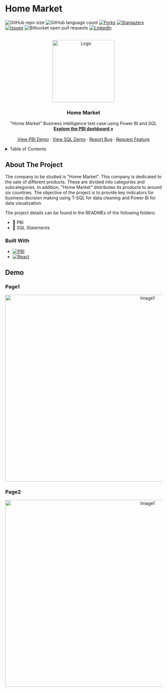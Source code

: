 # Home Market
![GitHub repo size](https://img.shields.io/github/repo-size/DiFigue10/HomeMarket?style=for-the-badge)
![GitHub language count](https://img.shields.io/github/languages/count/DiFigue10/HomeMarket?style=for-the-badge)
[![Forks][forks-shield]][forks-url]
[![Stargazers][stars-shield]][stars-url]
[![Issues][issues-shield]][issues-url]
![Bitbucket open pull requests](https://img.shields.io/bitbucket/pr-raw/DiFigue10/HomeMarket?style=for-the-badge)
[![LinkedIn][linkedin-shield]][linkedin-url]

<!-- PROJECT LOGO -->
<br />
<div align="center">
  <a href="https://github.com/DiFigue10/HomeMarket">
    <img src="https://i.imgur.com/9tR2ddc.jpeg" alt="Logo" width="200" height="200">
  </a>

  <h3 align="center">Home Market</h3>

  <p align="center">
    "Home Market" Business intelligence test case using Power BI and SQL
    <br />
    <a href="https://app.powerbi.com/view?r=eyJrIjoiZjA2Yjc2ZjUtMjUwMy00ODQyLTllZGUtOTdkZjc4ZWIxMGU5IiwidCI6IjBlMGNiMDYwLTA5YWQtNDlmNS1hMDA1LTY4YjliNDlhYTFmNiIsImMiOjR9
    "><strong>Explore the PBI dashboard »</strong></a>
    <br />
    <br />
    <a href="https://github.com/DiFigue10/HomeMarket/tree/main/PBI">View PBI Demo</a>
    ·
    <a href="https://github.com/DiFigue10/HomeMarket/tree/main/SQL%20statements">View SQL Demo</a>
    ·
    <a href="https://github.com/DiFigue10/HomeMarket/issues/new?labels=bug&template=bug-report---.md">Report Bug</a>
    ·
    <a href="https://github.com/DiFigue10/HomeMarket/issues/new?labels=enhancement&template=feature-request---.md">Request Feature</a>
  </p>
</div>

<!-- TABLE OF CONTENTS -->
<details>
  <summary>Table of Contents</summary>
  <ol>
    <li>
      <a href="#about-the-project">About The Project</a>
      <ul>
        <li><a href="#built-with">Built With</a></li>
      </ul>
    </li>
    <li>
      <a href="#getting-started">Demo</a>
    </li>
  </ol>
</details>

<!-- ABOUT THE PROJECT -->
## About The Project

The company to be studied is "Home Market". This company is dedicated to the sale of different products. These are divided into categories and subcategories. In addition, "Home Market" distributes its products to around six countries. The objective of the project is to provide key indicators for business decision making using T-SQL for data cleaning and Power Bi for data visualization.

The project details can be found in the READMEs of the following folders:
* 📂 PBI
* 📂 SQL Statements


### Built With
* [![PBI][PBI.pbip]][PBI-url]
* [![React][SQL.sql]][SQL-url]

## Demo

### Page1
<div align="center">
<img src="https://i.imgur.com/1vIbDZR.png" alt="Image1" width="900" height="600">
</div>

### Page2
<div align="center">
<img src="https://i.imgur.com/rhtdXgc.png" alt="Image1" width="900" height="600">
</div>


<!-- MARKDOWN LINKS & IMAGES -->
<!-- https://www.markdownguide.org/basic-syntax/#reference-style-links -->
[forks-shield]: https://img.shields.io/github/forks/DiFigue10/HomeMarket.svg?style=for-the-badge
[forks-url]: https://github.com/DiFigue10/HomeMarket/network/members
[stars-shield]: https://img.shields.io/github/stars/DiFigue10/HomeMarket.svg?style=for-the-badge
[stars-url]: https://github.com/DiFigue10/HomeMarket/stargazers
[issues-shield]: https://img.shields.io/github/issues/DiFigue10/HomeMarket.svg?style=for-the-badge
[issues-url]: https://github.com/DiFigue10/HomeMarket/issues
[linkedin-shield]: https://img.shields.io/badge/-LinkedIn-black.svg?style=for-the-badge&logo=linkedin&colorB=555
[linkedin-url]: https://www.linkedin.com/in/ruizfigueroa/

[PBI.pbip]: https://img.shields.io/badge/Power-bi-yellow?logoColor=yellow&labelColor=yellow&color=black
[PBI-url]: https://www.microsoft.com/es-es/power-platform/products/power-bi
[SQL.sql]: https://img.shields.io/badge/Microsoft-sql-blue?logoColor=blue&labelColor=blue&color=black
[SQL-url]: https://www.microsoft.com/es-es/sql-server/sql-server-downloads